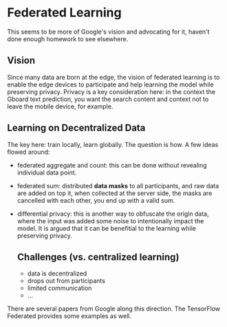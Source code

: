 # Federated Learning

This seems to be more of Google's vision and advocating for it, haven't done
enough homework to see elsewhere. 

## Vision

Since many data are born at the edge, the vision of federated learning is to
enable the edge devices to participate and help learning the model
while preserving privacy. Privacy is a key consideration here: in the context
the Gboard text prediction, you want the search content and context not to
leave the mobile device, for example.

## Learning on Decentralized Data

The key here: train locally, learn globally. The question is how. A few ideas
flowed around:

* federated aggregate and count: this can be done without revealing individual
  data point.
* federated sum: distributed **data masks** to all participants, and raw data are added on
  top it, when collected at the server side, the masks are cancelled with each
  other, you end up with a valid sum.
* differential privacy: this is another way to obfuscate the origin data,
  where the input was added some noise to intentionally impact the model. It
  is argued that it can be benefitial to the learning while preserving
  privacy.
  
  ## Challenges (vs. centralized learning)

  * data is decentralized
  * drops out from participants
  * limited communication
  * ...
  

There are several papers from Google along this direction. The TensorFlow
Federated provides some examples as well.

